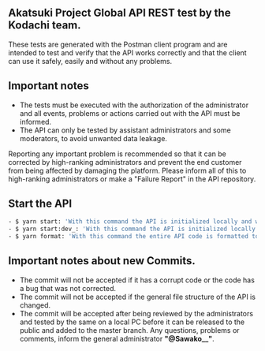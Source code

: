 ## Akatsuki Project Global API REST test by the Kodachi team.

These tests are generated with the Postman client program and are intended to test and verify that the API works correctly and that the client can use it safely, easily and without any problems.

## Important notes ###
- The tests must be executed with the authorization of the administrator and all events, problems or actions carried out with the API must be informed.
- The API can only be tested by assistant administrators and some moderators, to avoid unwanted data leakage.

Reporting any important problem is recommended so that it can be corrected by high-ranking administrators and prevent the end customer from being affected by damaging the platform. Please inform all of this to high-ranking administrators or make a "Failure Report" in the API repository.

## Start the API ##
```bash
- $ yarn start: 'With this command the API is initialized locally and without changes in real time.'
- $ yarn start:dev_: 'With this command the API is initialized locally and with changes in real time.'
- $ yarn format: 'With this command the entire API code is formatted to maintain a standard and order in the code.'
```

## Important notes about new Commits. ##
- The commit will not be accepted if it has a corrupt code or the code has a bug that was not corrected.
- The commit will not be accepted if the general file structure of the API is changed.
- The commit will be accepted after being reviewed by the administrators and tested by the same on a local PC before it can be released to the public and added to the master branch.
Any questions, problems or comments, inform the general administrator **"@Sawako__"**.
